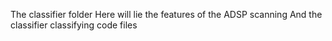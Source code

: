 The classifier folder 
 Here will lie the features of the ADSP scanning 
 And the classifier classifying code files
